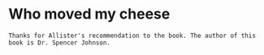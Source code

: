 # Who moved my cheese

    Thanks for Allister's recommendation to the book. The author of this book is Dr. Spencer Johnson.

